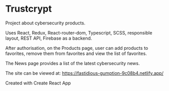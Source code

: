# Trustcrypt

Project about cybersecurity products.

Uses React, Redux, React-router-dom, Typescript, SCSS, responsible layout, REST API, Firebase as a backend.

After authorisation, on the Products page, user can add products to favorites, remove them from favorites and view the list of favorites.

The News page provides a list of the latest cybersecurity news.

The site can be viewed at: https://fastidious-gumption-9c08b4.netlify.app/

Created with Create React App
